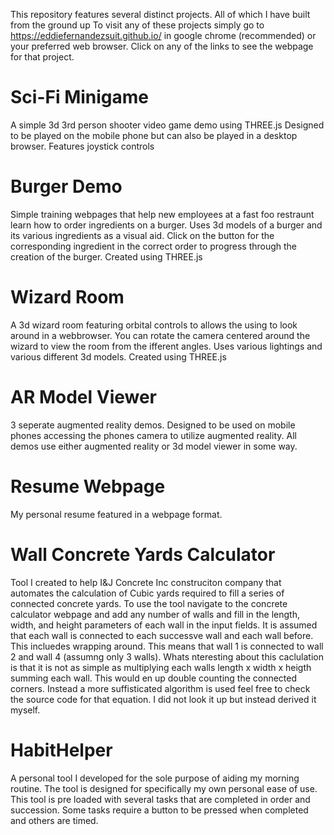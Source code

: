 This repository features several distinct projects. All of which I have built from the ground up
To visit any of these projects simply go to https://eddiefernandezsuit.github.io/ in google chrome (recommended) or your preferred web browser.
Click on any of the links to see the webpage for that project.

# Sci-Fi Minigame
A simple 3d 3rd person shooter video game demo using THREE.js
Designed to be played on the mobile phone but can also be played in a desktop browser.
Features joystick controls

# Burger Demo
Simple training webpages that help new employees at a fast foo restraunt learn how to order ingredients on a burger. 
Uses 3d models of a burger and its various ingredients as a visual aid. 
Click on the button for the corresponding ingredient in the correct order to progress through the creation of the burger.
Created using THREE.js

# Wizard Room
A 3d wizard room featuring orbital controls to allows the using to look around in a webbrowser.
You can rotate the camera centered around the wizard to view the room from the ifferent angles.
Uses various lightings and various different 3d models.
Created using THREE.js

# AR Model Viewer
3 seperate augmented reality demos.
Designed to be used on mobile phones accessing the phones camera to utilize augmented reality.
All demos use either augmented reality or 3d model viewer in some way.

# Resume Webpage
My personal resume featured in a webpage format.

# Wall Concrete Yards Calculator
Tool I created to help I&J Concrete Inc construciton company that automates the calculation of Cubic yards required to fill a series of connected concrete yards.
To use the tool navigate to the concrete calculator webpage and add any number of walls and fill in the length, width, and height parameters of each wall in the input fields.
It is assumed that each wall is connected to each successve wall and each wall before. This incluedes wrapping around. This means that wall 1 is connected to wall 2 and wall 4 (assumng only 3 walls).
Whats nteresting about this caclulation is that it is not as simple as multiplying each walls length x width x heigth summing each wall. 
This would en up double counting the connected corners.
Instead a more suffisticated algorithm is used feel free to check the source code for that equation. I did not look it up but instead derived it myself.

# HabitHelper
A personal tool I developed for the sole purpose of aiding my morning routine. The tool is designed for specifically my own personal ease of use.
This tool is pre loaded with several tasks that are completed in order and succession.
Some tasks require a button to be pressed when completed and others are timed.
